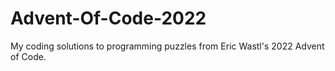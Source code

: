 # Advent-Of-Code-2022
My coding solutions to programming puzzles from Eric Wastl's 2022 Advent of Code.
